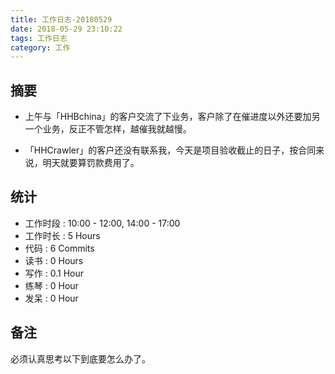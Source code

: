```yaml
---
title: 工作日志-20180529
date: 2018-05-29 23:10:22
tags: 工作日志
category: 工作
---
```


## 摘要

* 上午与「HHBchina」的客户交流了下业务，客户除了在催进度以外还要加另一个业务，反正不管怎样，越催我就越慢。

* 「HHCrawler」的客户还没有联系我，今天是项目验收截止的日子，按合同来说，明天就要算罚款费用了。

## 统计

* 工作时段 : 10:00 - 12:00, 14:00 - 17:00
* 工作时长 : 5 Hours
* 代码 : 6 Commits
* 读书 : 0 Hours
* 写作 : 0.1 Hour
* 练琴 : 0 Hour
* 发呆 : 0 Hour

## 备注

必须认真思考以下到底要怎么办了。